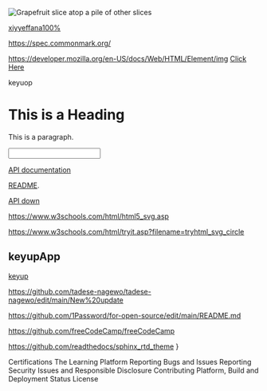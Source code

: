 <img
  class="fit-picture"
  src="/shared-assets/images/examples/grapefruit-slice.jpg"
  alt="Grapefruit slice atop a pile of other slices" />


[xiyyeffana100%](https://spec.commonmark.org/dingus/?text=%3CDOCKTYPE%20html%3E%0A%3Chtml%3E%0A%3Cbody%3E%0A%3Ch1%3Ebifa%20isa%3Ch1%3E%0A%3C%2Fbody%3E%0A%3C%2Fhtml%3E%0A%0A&smart=1)

https://spec.commonmark.org/
  
https://developer.mozilla.org/en-US/docs/Web/HTML/Element/img
<a href="https://github.com/KeyupApp">Click Here</a>


</body>
</html>


keyuop


<!DOCTYPE html>
<html>
<body>

<h1>This is a Heading</h1>
<p>This is a paragraph.</p>
<input type="text">
</body>
</html>



[API documentation](https://markdown-it.github.io/markdown-it/)


         

[README](https://github.com/markdown-it/markdown-it#markdown-it). 

[API down](https://markdown-it.github.io/markdown-it/)

https://www.w3schools.com/html/html5_svg.asp

https://www.w3schools.com/html/tryit.asp?filename=tryhtml_svg_circle

## keyupApp

[keyup](https://github.com/KeyupApp/Odaa/edit/main/Odaa%20branch)

https://github.com/tadese-nagewo/tadese-nagewo/edit/main/New%20update

https://github.com/1Password/for-open-source/edit/main/README.md

https://github.com/freeCodeCamp/freeCodeCamp

https://github.com/readthedocs/sphinx_rtd_theme
}

Certifications
The Learning Platform
Reporting Bugs and Issues
Reporting Security Issues and Responsible Disclosure
Contributing
Platform, Build and Deployment Status
License
